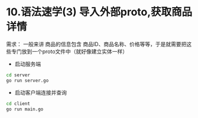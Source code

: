 # 10.语法速学(3) 导入外部proto,获取商品详情


需求：
一般来讲 商品的信息包含
商品ID、商品名称、价格等等，于是就需要把这些专门放到一个proto文件中（就好像建立实体一样）
 


* 启动服务端
```bash
cd server
go run server.go
```
* 启动客户端连接并查询
```bash
cd client
go run main.go
```